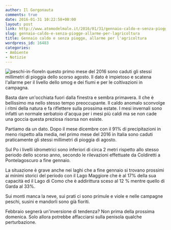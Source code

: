 ```yaml
---
author: Il Gorgonauta
comments: true
date: 2016-01-31 10:22:58+00:00
layout: post
link: http://www.atomodelmale.it/2016/01/31/gennaio-caldo-e-senza-piogge-allarme-per-lagricoltura/
slug: gennaio-caldo-e-senza-piogge-allarme-per-lagricoltura
title: Gennaio caldo e senza piogge, allarme per l'agricoltura
wordpress_id: 16483
categories:
- Ambiente
- Notizie
---
```


![peschi-in-fiore](http://www.atomodelmale.it/wp-content/uploads/2016/01/peschi-in-fiore-300x240.jpg)In questo primo mese del 2016 sono caduti gli stessi millimetri di pioggia dello scorso agosto. Il dato è impietoso e scatena l'allarme per il livello dello smog e dei fiumi e per le coltivazioni in campagna.

Basta dare un'occhiata fuori dalla finestra e sembra primavera. Il che è bellissimo ma nello stesso tempo preoccupante. Il caldo anomalo sconvolge i ritmi della natura e fa riflettere sulla prossima estate. I mesi invernali sono infatti un normale serbatoio d'acqua per i mesi più caldi ma se non cade una goccia questa preziosa risorsa non esiste.

Partiamo da un dato. Dopo il mese dicembre con il 91% di precipitazioni in meno rispetto alla media, nel primo mese del 2016 in Italia sono caduti praticamente gli stessi millimetri di pioggia di agosto.


Sul Po i livelli idrometrici sono inferiori di circa 2 metri rispetto allo stesso periodo dello scorso anno, secondo le rilevazioni effettuate da Coldiretti a Pontelagoscuro a fine gennaio.

La situazione è grave anche nei laghi che a fine gennaio si trovano prossimi ai minimi storici del periodo con il Lago Maggiore che è al 17% della sua capacità ed il Lago di Como che è addirittura sceso al 12 % mentre quello di Garda al 33%.

Sui monti manca la neve, sui prati ci sono primule e viole e nelle campagne peschi, susini e mandorli sono già fioriti.

Febbraio segnerà un'inversione di tendenza? Non prima della prossima domenica. Solo allora potrebbe affacciarsi sulla penisola qualche perturbazione.
